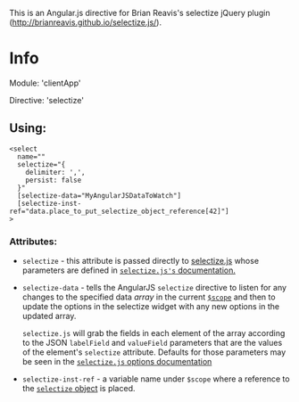This is an Angular.js directive for Brian Reavis's selectize jQuery plugin (http://brianreavis.github.io/selectize.js/).

# Info #

Module: 'clientApp'

Directive: 'selectize'

## Using: ##


    <select 
      name="" 
      selectize="{
        delimiter: ',',
        persist: false 
      }" 
      [selectize-data="MyAngularJSDataToWatch"]
      [selectize-inst-ref="data.place_to_put_selectize_object_reference[42]"]
    >


### Attributes: ###

* `selectize` - this attribute is passed directly to [selectize.js](https://github.com/brianreavis/selectize.js/blob/master/docs/api.md)
    whose parameters are defined in [`selectize.js's` documentation.](https://github.com/brianreavis/selectize.js/blob/master/docs/usage.md#options)
    
* `selectize-data` - tells the AngularJS `selectize` directive to
    listen for any changes to the specified data *array* in the current
    [`$scope`](https://docs.angularjs.org/guide/scope) and then to update the
    options in the selectize widget with any new options in the updated array.
    
    `selectize.js` will grab the fields in each element of the array according
    to the JSON `labelField` and `valueField` parameters that are the values of
    the element's `selectize` attribute.  Defaults for those parameters may be
    seen in the [`selectize.js` options documentation](https://github.com/brianreavis/selectize.js/blob/master/docs/usage.md#options)
    
* `selectize-inst-ref` - a variable name under `$scope` where a reference to
    the 
    [`selectize` object](https://github.com/brianreavis/selectize.js/blob/master/docs/api.md)
    is placed.
